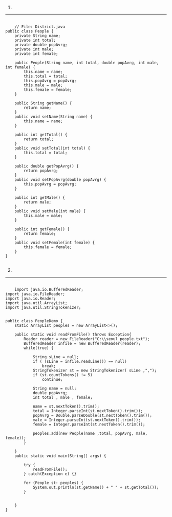 1.
------------
<pre>
  <code>
    // File: District.java
public class People {
    private String name;
    private int total;
    private double popAvrg;
    private int male;
    private int female;

    public People(String name, int total, double popAvrg, int male, int female) {
        this.name = name;
        this.total = total;
        this.popAvrg = popAvrg;
        this.male = male;
        this.female = female;
    }

    public String getName() {
        return name;
    }
    public void setName(String name) {
		this.name = name;
    }

    public int getTotal() {
        return total;
    }
    public void setTotal(int total) {
		this.total = total;
    }

    public double getPopAvrg() {
        return popAvrg;
    }
    public void setPopAvrg(double popAvrg) {
		this.popAvrg = popAvrg;
    }

    public int getMale() {
        return male;
    }
    public void setMale(int male) {
		this.male = male;
    }

    public int getFemale() {
        return female;
    }
    public void setFemale(int female) {
		this.female = female;
    }
}
  </code>
</pre>
2.
---------------------
<pre>
  <code>
    import java.io.BufferedReader;
import java.io.FileReader;
import java.io.Reader;
import java.util.ArrayList;
import java.util.StringTokenizer;


public class PeopleDemo {
    static ArrayList<People> peoples = new ArrayList<>();

    public static void readFromFile() throws Exception{
        Reader reader = new FileReader("C:\\seoul_people.txt");
        BufferedReader infile = new BufferedReader(reader);
        while(true) {

            String sLine = null;
            if ( (sLine = infile.readLine()) == null)
                break;
            StringTokenizer st = new StringTokenizer( sLine ,",");
            if (st.countTokens() != 5)
                continue;

            String name = null;
            double popAvrg;
            int total , male , female;

            name = st.nextToken().trim();
            total = Integer.parseInt(st.nextToken().trim());
            popAvrg = Double.parseDouble(st.nextToken().trim());
            male = Integer.parseInt(st.nextToken().trim());
            female = Integer.parseInt(st.nextToken().trim());

            peoples.add(new People(name ,total, popAvrg, male, female));
        }

    }
    public static void main(String[] args) {
            
        try {
			readFromFile();
		} catch(Exception e) {}
		
		for (People st: peoples) {
			System.out.println(st.getName() + " " + st.getTotal());
		}

        
    }
}
  </code>
</pre>




